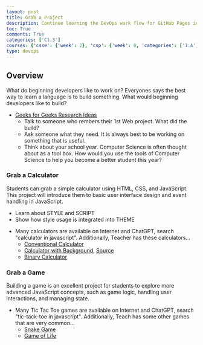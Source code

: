 ```yaml
---
layout: post
title: Grab a Project
description: Continue learning the DevOps work flow for GitHub Pages index.md, _posts or _notebooks.  Now is the time to add your first project to your site.
toc: True
comments: True
categories: ['C1.3']
courses: {'csse': {'week': 2}, 'csp': {'week': 0, 'categories': ['1.A']}, 'csa': {'week': 0}}
type: devops
---
```


## Overview
What do beginning developers like to work on?  Everyones says the best way to learn a language is to build something. What would beginning developers like to build? 
- [Geeks for Geeks Research Ideas](https://www.geeksforgeeks.org/top-10-projects-for-beginners-to-practice-html-and-css-skills/#)
    - Talk to someone who rembers their 1st Web project.  What did the build?
    - Ask someone what they need.   It is always best to be working on something that is useful.
    - Think about your school year.  Computer Science is often thought about as a tool box.  How would you use the tools of Computer Science to help you become a better student this year? 

### Grab a Calculator
Students can grab a simple calculator using HTML, CSS, and JavaScript. This project will introduce them to basic user interface design and event handling in JavaScript.
- Learn about STYLE and SCRIPT
- Show how style usage is integrated into THEME

* Many calculators are available on Internet and ChatGPT, search "calculator in javascript".  Additionally, Teacher has these calculators...
    * [Conventional Calculator](https://nighthawkcoders.github.io/APCSA/frontend/calculator)
    * [Calculator with Background](https://nighthawkcoders.github.io/teacher/techtalk/home_style), [Source](https://raw.githubusercontent.com/nighthawkcoders/teacher/main/_posts/2023-08-23-javascript-calculator.md)
    * [Binary Calculator](https://nighthawkcoders.github.io/APCSA/frontend/binary)

### Grab a Game
Building a game is an excellent project for students to explore more advanced JavaScript concepts, such as game logic, handling user interactions, and managing state.

* Many Tic Tac Toe games are available on Internet and ChatGPT, search "tic-tack-toe in javascript".  Additionally, Teach has some other games that are very common...
    * [Snake Game](https://nighthawkcoders.github.io/APCSA/frontend/snake)
    * [Game of Life](https://nighthawkcoders.github.io/APCSA/frontend/life)


